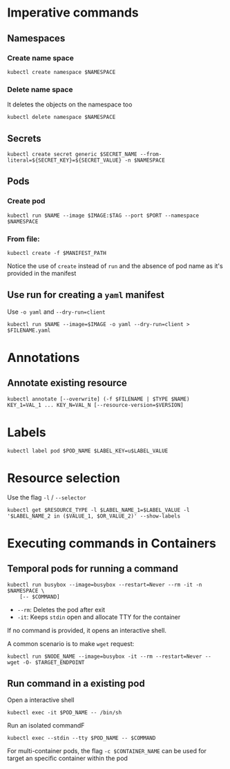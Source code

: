 # Imperative commands

## Namespaces

### Create name space
```shell
kubectl create namespace $NAMESPACE
```

### Delete name space
It deletes the objects on the namespace too
```shell
kubectl delete namespace $NAMESPACE
```

## Secrets

```shell
kubectl create secret generic $SECRET_NAME --from-literal=${SECRET_KEY}=${SECRET_VALUE} -n $NAMESPACE
```

## Pods

### Create pod
```shell
kubectl run $NAME --image $IMAGE:$TAG --port $PORT --namespace $NAMESPACE 
```

### From file:
```shell
kubectl create -f $MANIFEST_PATH
```

Notice the use of `create` instead of `run` and the absence of pod name as it's provided in the manifest

## Use run for creating a `yaml` manifest
Use `-o yaml` and `--dry-run=client` 
```shell
kubectl run $NAME --image=$IMAGE -o yaml --dry-run=client > $FILENAME.yaml
```

# Annotations

## Annotate existing resource
```script
kubectl annotate [--overwrite] (-f $FILENAME | $TYPE $NAME) KEY_1=VAL_1 ... KEY_N=VAL_N [--resource-version=$VERSION]
```

# Labels

```script
kubectl label pod $POD_NAME $LABEL_KEY=u$LABEL_VALUE
```

# Resource selection

Use the flag `-l` / `--selector`

```script
kubectl get $RESOURCE_TYPE -l $LABEL_NAME_1=$LABEL_VALUE -l '$LABEL_NAME_2 in ($VALUE_1, $OR_VALUE_2)' --show-labels
```

# Executing commands in Containers

## Temporal pods for running a command
```shell
kubectl run busybox --image=busybox --restart=Never --rm -it -n $NAMESPACE \
    [-- $COMMAND] 
```

- `--rm`: Deletes the pod after exit
- `-it`: Keeps `stdin` open and allocate TTY for the container

If no command is provided, it opens an interactive shell.

A common scenario is to make `wget` request:
```shell
kubectl run $NODE_NAME --image=busybox -it --rm --restart=Never -- wget -O- $TARGET_ENDPOINT
```


## Run command in a existing pod 

Open a interactive shell
```shell
kubectl exec -it $POD_NAME -- /bin/sh
```

Run an isolated commandF
```shell
kubectl exec --stdin --tty $POD_NAME -- $COMMAND  
```

For multi-container pods, the flag `-c $CONTAINER_NAME` can be used for target an specific container within the pod
